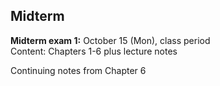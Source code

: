 ## Midterm

__Midterm exam 1:__ October 15 (Mon), class period  
Content: Chapters 1-6 plus lecture notes

Continuing notes from Chapter 6
